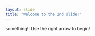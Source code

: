 ```yaml
---
layout: slide
title: "Welcome to the 2nd slide!"
---
```


something!!
Use the right arrow to begin!
